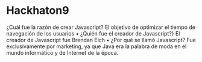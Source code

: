 # Hackhaton9
¿Cuál fue la razón de crear Javascript?
El objetivo de optimizar el tiempo de navegación de los usuarios
• ¿Quién fue el creador de Javascript?}
El creador de Javascript fue Brendan Eich
• ¿Por qué se llamó Javascript?
 Fue exclusivamente por marketing, ya que Java era la palabra de moda en el mundo informático y de Internet de la época.
